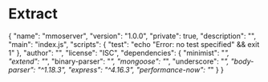 # Extract

{
  "name": "mmoserver",
  "version": "1.0.0",
  "private": true,
  "description": "",
  "main": "index.js",
  "scripts": {
    "test": "echo \"Error: no test specified\" && exit 1"
  },
  "author": "",
  "license": "ISC",
  "dependencies": {
    "minimist": "*",
    "extend": "*",
    "binary-parser": "*",
    "mongoose": "*",
    "underscore": "*",
    "body-parser": "^1.18.3",
    "express": "^4.16.3",
    "performance-now": "*"
  }
}
